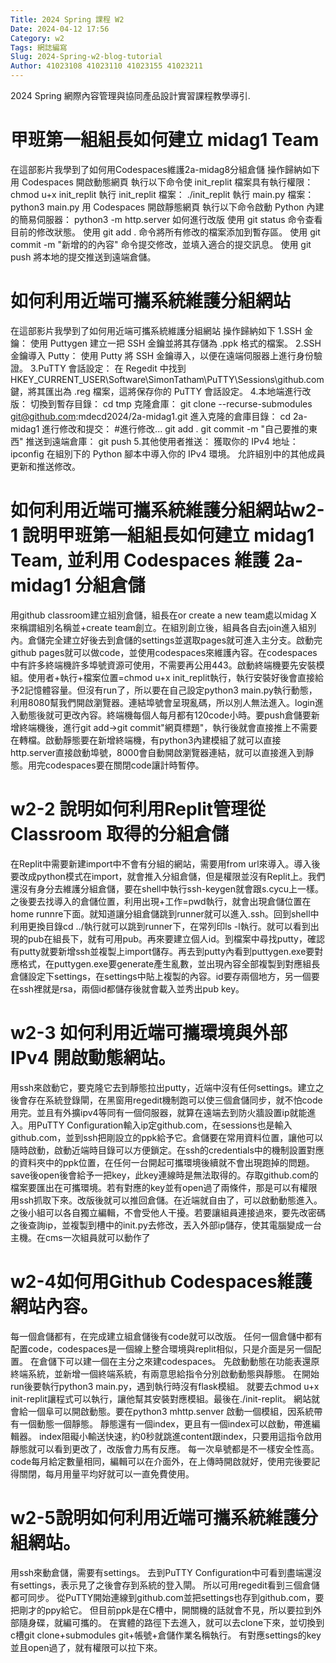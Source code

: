 ```yaml
---
Title: 2024 Spring 課程 W2
Date: 2024-04-12 17:56
Category: w2
Tags: 網誌編寫
Slug: 2024-Spring-w2-blog-tutorial
Author: 41023108 41023110 41023155 41023211
---
```


2024 Spring 網際內容管理與協同產品設計實習課程教學導引.

<!-- PELICAN_END_SUMMARY -->
# 甲班第一組組長如何建立 midag1 Team
在這部影片我學到了如何用Codespaces維護2a-midag8分組倉儲 操作歸納如下
用 Codespaces 開啟動態網頁
執行以下命令使 init_replit 檔案具有執行權限：
chmod u+x init_replit
執行 init_replit 檔案：
./init_replit
執行 main.py 檔案：
python3 main.py
用 Codespaces 開啟靜態網頁
執行以下命令啟動 Python 內建的簡易伺服器：
python3 -m http.server
如何進行改版
使用 git status 命令查看目前的修改狀態。
使用 git add . 命令將所有修改的檔案添加到暫存區。
使用 git commit -m "新增的的內容" 命令提交修改，並填入適合的提交訊息。
使用 git push 將本地的提交推送到遠端倉儲。
# 如何利用近端可攜系統維護分組網站
在這部影片我學到了如何用近端可攜系統維護分組網站 操作歸納如下
1.SSH 金鑰： 使用 Puttygen 建立一把 SSH 金鑰並將其存儲為 .ppk 格式的檔案。
2.SSH 金鑰導入 Putty： 使用 Putty 將 SSH 金鑰導入，以便在遠端伺服器上進行身份驗證。
3.PuTTY 會話設定： 在 Regedit 中找到 HKEY_CURRENT_USER\Software\SimonTatham\PuTTY\Sessions\github.com 鍵，將其匯出為 .reg 檔案，這將保存你的 PuTTY 會話設定。
4.本地端進行改版：
切換到暫存目錄：
cd tmp
克隆倉庫：
git clone --recurse-submodules git@github.com:mdecd2024/2a-midag1.git
進入克隆的倉庫目錄：
cd 2a-midag1
進行修改和提交：
#進行修改...
git add .
git commit -m "自己要推的東西"
推送到遠端倉庫：
git push
5.其他使用者推送：
獲取你的 IPv4 地址：
ipconfig
在組別下的 Python 腳本中導入你的 IPv4 環境。
允許組別中的其他成員更新和推送修改。
# 如何利用近端可攜系統維護分組網站w2-1 說明甲班第一組組長如何建立 midag1 Team, 並利用 Codespaces 維護 2a-midag1 分組倉儲
用github classroom建立組別倉儲，組長在or create a new team處以midag X 來稱謂組別名稱並+create team創立。在組別創立後，組員各自去join進入組別內。倉儲完全建立好後去到倉儲的settings並選取pages就可進入主分支。啟動完github pages就可以做code，並使用codespaces來維護內容。在codespaces中有許多終端機許多埠號資源可使用，不需要再公用443。啟動終端機要先安裝模組。使用者+執行+檔案位置=chmod u+x init_replit執行，執行安裝好後會直接給予2記憶體容量。但沒有run了，所以要在自己設定python3 main.py執行動態，利用8080幫我們開啟瀏覽器。連結埠號會呈現亂碼，所以別人無法進入。login進入動態後就可更改內容。終端機每個人每月都有120code小時。要push倉儲要新增終端機後，進行git add->git commit"網頁標題"，執行後就會直接推上不需要在轉檔。啟動靜態要在新增終端機，有python3內建模組了就可以直接http.server直接啟動埠號，8000會自動開啟瀏覽器連結，就可以直接進入到靜態。用完codespaces要在關閉code讓計時暫停。
# w2-2 說明如何利用Replit管理從 Classroom 取得的分組倉儲
在Replit中需要新建import中不會有分組的網站，需要用from url來導入。導入後要改成python模式在import，就會推入分組倉儲，但是權限並沒有Replit上。我們還沒有身分去維護分組倉儲，要在shell中執行ssh-keygen就會跟s.cycu上一樣。之後要去找導入的倉儲位置，利用出現+工作=pwd執行，就會出現倉儲位置在home runnre下面。就知道讓分組倉儲跳到runner就可以進入.ssh。回到shell中利用更換目錄cd ../執行就可以跳到runner下，在常列印ls -l執行。就可以看到出現的pub在組長下，就有可用pub。再來要建立個人id。到檔案中尋找putty，確認有putty就要新增ssh並複製上import儲存。再去到putty內看到puttygen.exe要對應格式，在puttygen.exe要generate產生亂數，並出現內容全部複製到對應組長倉儲設定下settings，在settings中貼上複製的內容。id要存兩個地方，另一個要在ssh裡就是rsa，兩個id都儲存後就會載入並秀出pub key。
# w2-3 如何利用近端可攜環境與外部 IPv4 開啟動態網站。
用ssh來啟動它，要克隆它去到靜態拉出putty，近端中沒有任何settings。建立之後會存在系統登錄閘，在黑窗用regedit機制跑可以使三個倉儲同步，就不怕code用完。並且有外擴ipv4等同有一個伺服器，就算在遠端去到防火牆設置ip就能進入。用PuTTY Configuration輸入ip定github.com，在sessions也是輸入github.com，並到ssh把剛設立的ppk給予它。倉儲要在常用資料位置，讓他可以隨時啟動，啟動近端時目錄可以方便鎖定。在ssh的credentials中的機制設置對應的資料夾中的ppk位置，在任何一台開起可攜環境後續就不會出現跑掉的問題。save後open後會給予一把key，此key連線時是無法取得的。存取github.com的檔案要匯出在可攜環境。若有對應的key並有open過了兩條件，那是可以有權限用ssh抓取下來。改版後就可以推回倉儲。在近端就自由了，可以啟動動態進入。之後小組可以各自獨立編輯，不會受他人干擾。若要讓組員連接過來，要先改密碼之後查詢ip，並複製到槽中的init.py去修改，丟入外部ip儲存，使其電腦變成一台主機。在cms一次組員就可以動作了
# w2-4如何用Github Codespaces維護網站內容。
每一個倉儲都有，在完成建立組倉儲後有code就可以改版。
任何一個倉儲中都有配置code，codespaces是一個線上整合環境與replit相似，只是介面是另一個配置。
在倉儲下可以建一個在主分之來建codespaces。
先啟動動態在功能表還原終端系統，並新增一個終端系統，有兩意思給指令分別啟動動態與靜態。
在開始run後要執行python3 main.py，遇到執行時沒有flask模組。
就要去chmod u+x init-replit讓程式可以執行，讓他幫其安裝對應模組。最後在./init-replit。
網站就會給一個阜可以開啟動態。要在python3 mhttp.senver 啟動一個模組，因系統帶有一個動態一個靜態。
靜態還有一個index，更且有一個index可以啟動，帶進編輯器。
index阻礙小輸送快速，約0秒就跳進content跟index，只要用這指令啟用靜態就可以看到更改了，改版會力馬有反應。
每一次阜號都是不一樣安全性高。
code每月給定數量相同，編輯可以在介面外，在上傳時開啟就好，使用完後要記得關閉，每月用量平均好就可以一直免費使用。
# w2-5說明如何利用近端可攜系統維護分組網站。
用ssh來動倉儲，需要有settings。
去到PuTTY Configuration中可看到盡端還沒有settings，表示見了之後會存到系統的登入閘。
所以可用regedit看到三個倉儲都可同步。
從PuTTY開始連線到github.com並把settings也存到github.com，要把剛才的ppy給它。
但目前ppk是在C槽中，開關機的話就會不見，所以要拉到外部隨身碟，就編可攜的。
在實體的路徑下去進入，就可以去clone下來，並切換到c槽git clone+submodules git+帳號+倉儲作業名稱執行。
有對應settings的key並且open過了，就有權限可以拉下來。
